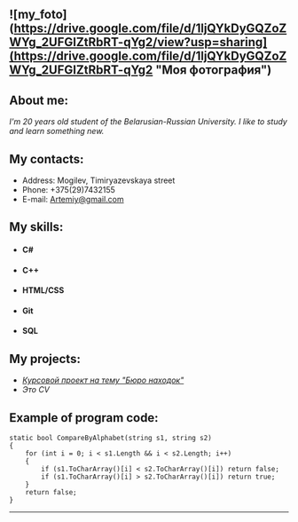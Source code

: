 ![my_foto](https://drive.google.com/file/d/1ljQYkDyGQZoZWYg_2UFGIZtRbRT-qYg2/view?usp=sharing](https://drive.google.com/file/d/1ljQYkDyGQZoZWYg_2UFGIZtRbRT-qYg2 "Моя фотография")
----
## About me:
*I'm 20 years old student of the Belarusian-Russian University. I like to study and learn something new.*
## My contacts:
- Address: Mogilev, Timiryazevskaya street
- Phone: +375(29)7432155  
- E-mail: Artemiy@gmail.com
## My skills:
* #### C#
* #### C++
* #### HTML/CSS
* #### Git
* #### SQL
## My projects:
* *[Курсовой проект на тему "Бюро находок"](https://bru.by "ссылка на сайт БРУ")*
* *Это CV*
## Example of program code:
```
static bool CompareByAlphabet(string s1, string s2)
{
    for (int i = 0; i < s1.Length && i < s2.Length; i++)
    {
        if (s1.ToCharArray()[i] < s2.ToCharArray()[i]) return false;
        if (s1.ToCharArray()[i] > s2.ToCharArray()[i]) return true;
    }
    return false;
}
```
----
